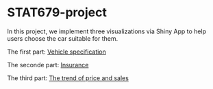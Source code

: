 # STAT679-project

In this project, we implement three visualizations via Shiny App to help users choose the car suitable for them.

The first part: [Vehicle specification](https://whvicc-shunyi-huang.shinyapps.io/679_Final/)

The seconde part: [Insurance]()

The third part: [The trend of price and sales]()

